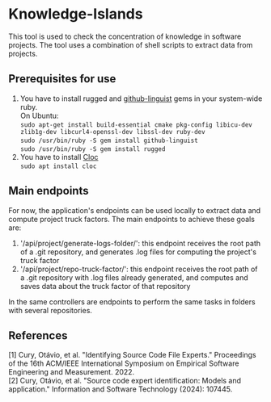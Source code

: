 # Knowledge-Islands
This tool is used to check the concentration of knowledge in software projects. The tool uses a combination of shell scripts to extract data from projects.

## Prerequisites for use
1. You have to install rugged and [github-linguist](https://github.com/github-linguist/linguist) gems in your system-wide ruby.<br/>
   On Ubuntu:<br/>
   `sudo apt-get install build-essential cmake pkg-config libicu-dev zlib1g-dev libcurl4-openssl-dev libssl-dev ruby-dev`<br/>
   `sudo /usr/bin/ruby -S gem install github-linguist`<br/>
   `sudo /usr/bin/ruby -S gem install rugged`
2. You have to install [Cloc](https://github.com/AlDanial/cloc#install-via-package-manager)<br/>
   `sudo apt install cloc`

## Main endpoints
For now, the application's endpoints can be used locally to extract data and compute project truck factors.
The main endpoints to achieve these goals are:
1. '/api/project/generate-logs-folder/': this endpoint receives the root path of a .git repository, and generates .log files for computing the project's truck factor
2. '/api/project/repo-truck-factor/': this endpoint receives the root path of a .git repository with .log files already generated, and computes and saves data about the truck factor of that repository

In the same controllers are endpoints to perform the same tasks in folders with several repositories.
   
## References
<a id="1">[1]</a> Cury, Otávio, et al. "Identifying Source Code File Experts." Proceedings of the 16th ACM/IEEE International Symposium on Empirical Software Engineering and Measurement. 2022.<br/>
<a id="2">[2]</a> Cury, Otávio, et al. "Source code expert identification: Models and application." Information and Software Technology (2024): 107445.
